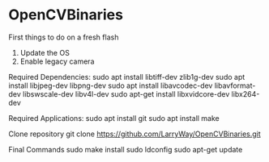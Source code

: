 # OpenCVBinaries

First things to do on a fresh flash
1. Update the OS
2. Enable legacy camera

Required Dependencies:
sudo apt install libtiff-dev zlib1g-dev
sudo apt install libjpeg-dev libpng-dev
sudo apt install libavcodec-dev libavformat-dev libswscale-dev libv4l-dev
sudo apt-get install libxvidcore-dev libx264-dev

Required Applications:
sudo apt install git
sudo apt install make

Clone repository
git clone https://github.com/LarryWay/OpenCVBinaries.git

Final Commands
sudo make install
sudo ldconfig
sudo apt-get update

